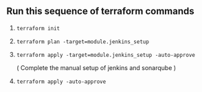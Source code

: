 ## Run this sequence of terraform commands

1. `terraform init`
2. `terraform plan -target=module.jenkins_setup`
3. `terraform apply -target=module.jenkins_setup -auto-approve`

   ( Complete the manual setup of jenkins and sonarqube )

4. `terraform apply -auto-approve`
